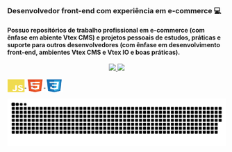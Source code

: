 ### Desenvolvedor front-end com experiência em e-commerce 💻

#### Possuo repositórios de trabalho profissional em e-commerce (com ênfase em abiente Vtex CMS) e projetos pessoais de estudos, práticas e suporte para outros desenvolvedores (com ênfase em desenvolvimento front-end, ambientes Vtex CMS e Vtex IO e boas práticas).

<div align="center">
  <a href="https://github.com/felipealmeidacorrea">
  <img height="180em" src="https://github-readme-stats.vercel.app/api?username=felipealmeidacorrea&show_icons=true&theme=dracula&title_color=blue&include_all_commits=true&count_private=true"/>
  <img height="180em" src="https://github-readme-stats.vercel.app/api/top-langs/?username=felipealmeidacorrea&layout=compact&langs_count=7&theme=dracula&title_color=blue"/>
</div>  
<div style="display: inline_block"><br>
  <img align="center" alt="Fac-Js" height="30" width="40" src="https://raw.githubusercontent.com/devicons/devicon/master/icons/javascript/javascript-plain.svg">
  <img align="center" alt="Fac-HTML" height="30" width="40" src="https://raw.githubusercontent.com/devicons/devicon/master/icons/html5/html5-original.svg">
  <img align="center" alt="Fac-CSS" height="30" width="40" src="https://raw.githubusercontent.com/devicons/devicon/master/icons/css3/css3-original.svg">
</div>
  
![Snake animation](https://github.com/felipealmeidacorrea/felipealmeidacorrea/blob/output/github-contribution-grid-snake.svg)
